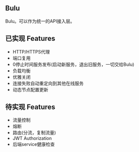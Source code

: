 Bulu
-------
Bulu。可以作为统一的API接入层。

## 已实现 Features
* HTTP/HTTPS代理
* 端口复用
* 0停止时间服务发布(启动新服务，退出旧服务，一切交给Bulu)
* 负载均衡
* 优雅关闭
* 连接失败自动重定向到其他在线服务
* 动态节点配置更新

## 待实现 Features
* 流量控制
* 熔断
* 路由(分流，复制流量)
* JWT Authorization
* 后端service健康检查